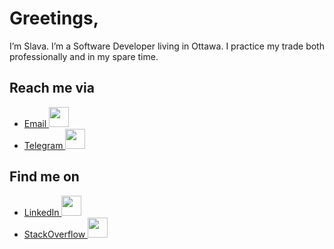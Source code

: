 # Greetings,

I’m Slava. I’m a Software Developer living in Ottawa. I practice my trade both professionally and in my spare time.

## Reach me via 
 - [Email <img width="32px" src="https://cdn4.iconfinder.com/data/icons/logos-and-brands/512/147_Gmail_logo_logos-256.png" />](mailto:slava@knyazev.io)
 - [Telegram <img width="32px" src="https://cdn2.iconfinder.com/data/icons/social-flat-buttons-3/512/telegram-256.png" />](https://t.me/knyzorg)

## Find me on
 - [LinkedIn <img width="32px" src="https://cdn1.iconfinder.com/data/icons/logotypes/32/square-linkedin-256.png" />](https://www.linkedin.com/in/slava-knyazev/)
 - [StackOverflow <img width="32px" src="https://cdn2.iconfinder.com/data/icons/social-icons-color/512/stackoverflow-256.png" />](https://stackoverflow.com/users/4088472/slava-knyazev)
 
